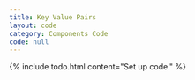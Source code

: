 ```yaml
---
title: Key Value Pairs
layout: code
category: Components Code
code: null
---
```


{% include todo.html content="Set up code." %}
